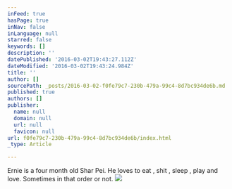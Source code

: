 ```yaml
---
inFeed: true
hasPage: true
inNav: false
inLanguage: null
starred: false
keywords: []
description: ''
datePublished: '2016-03-02T19:43:27.112Z'
dateModified: '2016-03-02T19:43:24.984Z'
title: ''
author: []
sourcePath: _posts/2016-03-02-f0fe79c7-230b-479a-99c4-8d7bc934de6b.md
published: true
authors: []
publisher:
  name: null
  domain: null
  url: null
  favicon: null
url: f0fe79c7-230b-479a-99c4-8d7bc934de6b/index.html
_type: Article

---
```

Ernie is a four month old Shar Pei. He loves to eat , shit , sleep , play and love. Sometimes in that order or not.
![](https://the-grid-user-content.s3-us-west-2.amazonaws.com/f6edf3ef-b512-4b6a-b21d-a2348797877a.jpe)
